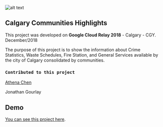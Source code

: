 ![alt text](https://calgary-communities-highlights.netlify.com/logo.png)

## Calgary Communities Highlights

This project was developed on **Google Cloud Relay 2018** - Calgary - CGY. December/2018

The purpose of this project is to show the information about Crime Statistics, Waste Schedules, Fire Station, and General Services available by the city of Calgary consolidated by communities. 

### `Contributed to this project`

[Athena Chen](https://www.linkedin.com/in/athena-chen-b86465a/)

Jonathan Gourlay 

## Demo
[You can see this project here](https://calgary-communities-highlights.netlify.com/).
